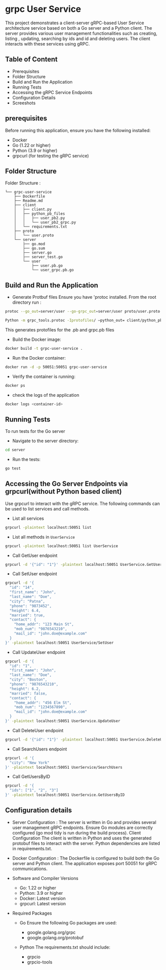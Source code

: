 # grpc User Service

This project demonstrates a client-server  gRPC-based User Service architecture service based on both a Go server and a Python client. The server provides various user management functionalities such as creating, listing , updating, searching by ids and id and deleting users. The client interacts with these services using gRPC.


## Table of Content

- Prerequisites
- Folder Structure
- Build and Run the Application
- Running Tests
- Accessing the gRPC Service Endpoints
- Configuration Details
- Screeshots


## prerequisites
Before running this application, ensure you have the following installed:

- Docker
- Go (1.22 or higher)
- Python (3.9 or higher)
- grpcurl (for testing the gRPC service)


## Folder Structure

Folder Structure :

```
└── grpc-user-service
    ├── Dockerfile
    ├── Readme.md
    ├── client
    │   ├── client.py
    │   ├── python_pb_files
    │   │   ├── user_pb2.py
    │   │   └── user_pb2_grpc.py
    │   └── requirements.txt
    ├── proto
    │   └── user.proto
    └── server
        ├── go.mod
        ├── go.sum
        ├── server.go
        ├── server_test.go
        └── user
            ├── user.pb.go
            └── user_grpc.pb.go
```
## Build and Run the Application

-  Generate Protbuf files 
    Ensure you have 'protoc installed. From the root directory run : 
```sh
protoc --go_out=server/user --go-grpc_out=server/user proto/user.proto

Python -m grpc_tools.protoc -Iprotofiles/ —python_out= client/python_pb_files/ —grpc_python_out=client/python_pb_files/ proto/user.proto
```
This generates protofiles for the .pb and grpc.pb files

- Build the Docker image:
```sh
docker build -t grpc-user-service .
```
- Run the Docker container:
```sh
docker run -d -p 50051:50051 grpc-user-service
```
- Verify the container is running:
```sh
docker ps
```
- check the logs of the application
```sh
docker logs <container-id>
```


## Running Tests

To run tests for the Go server 

- Navigate to the server directory:
```sh
cd server 
```
- Run the tests:
```sh
go test
```
## Accessing the Go Server Endpoints via grpcurl(without Python based client)

Use grpcurl to interact with the gRPC service. The following commands can be used to list services and call methods.

- List all services

```sh
grpcurl -plaintext localhost:50051 list
```

- List all methods in `UserService`
```sh
grpcurl -plaintext localhost:50051 list UserService
```
- Call GetUser endpoint
```sh
grpcurl -d '{"id": "1"}' -plaintext localhost:50051 UserService.GetUser
```

- Call SetUser endpoint

```sh
grpcurl -d '{
  "id": "14",
  "first_name": "John",
  "last_name": "Doe",
  "city": "Patna",
  "phone": "9873452",
  "height": 6.4,
  "married": true,
  "contact": {
    "home_addr": "123 Main St",
    "mob_num": "9876543210",
    "mail_id": "john.doe@example.com"
  }
}' -plaintext localhost:50051 UserService/SetUser
```
- Call UpdateUser endpoint

```sh 
grpcurl -d '{
  "id": "1",
  "first_name": "John",
  "last_name": "Doe",
  "city": "Boston",
  "phone": "9876543210",
  "height": 6.2,
  "married": false,
  "contact": {
    "home_addr": "456 Elm St",
    "mob_num": "1234567890",
    "mail_id": "john.doe@example.com"
  }
}' -plaintext localhost:50051 UserService.UpdateUser

```

- Call DeleteUser endpoint

```sh
grpcurl -d '{"id": "1"}' -plaintext localhost:50051 UserService.DeleteUser

```

- Call SearchUsers endpoint

```sh
grpcurl -d '{
  "city": "New York"
}' -plaintext localhost:50051 UserService/SearchUsers

```

- Call GetUsersByID
```sh
grpcurl -d '{
  "ids": ["1", "2", "3"]
}' -plaintext localhost:50051 UserService.GetUsersByID

```
## Configuration details

- Server Configuration :
    The server is written in Go and provides several user management gRPC endpoints.
    Ensure Go modules are correctly configured (go mod tidy is run during the build process).
    Client Configuration
    The client is written in Python and uses the generated protobuf files to interact with the server.
    Python dependencies are listed in requirements.txt.

- Docker Configuration :
    The Dockerfile is configured to build both the Go    server and Python client.
    The application exposes port 50051 for gRPC communications.
- Software and Compiler Versions
    - Go: 1.22 or higher
    - Python: 3.9 or higher
    - Docker: Latest version
    - grpcurl: Latest version
- Required Packages
    - Go
    Ensure the following Go packages are used:

       - google.golang.org/grpc
       - google.golang.org/protobuf
    - Python
    The requirements.txt should include:

       - grpcio
       - grpcio-tools



